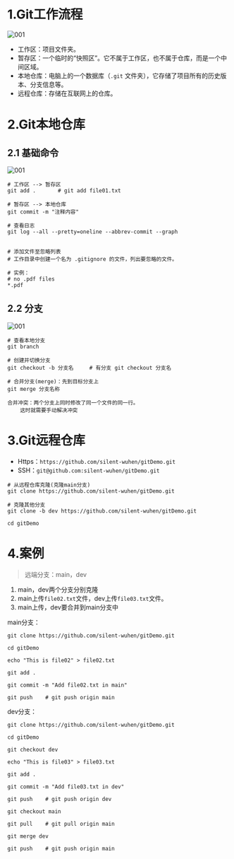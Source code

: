 # 1.Git工作流程

![001](D:\soft\GitHub\GitHub_Repositories\Blog_picture01\H01_开发技能\1.Git&Github\1.Git基础\001.png)

- 工作区：项目文件夹。
- 暂存区：一个临时的“快照区”。它不属于工作区，也不属于仓库，而是一个中间区域。
- 本地仓库：电脑上的一个数据库（`.git` 文件夹），它存储了项目所有的历史版本、分支信息等。
- 远程仓库：存储在互联网上的仓库。





# 2.Git本地仓库

## 2.1 基础命令

![001](D:\soft\GitHub\GitHub_Repositories\Blog_picture01\H01_开发技能\1.Git&Github\1.Git基础\002.png)

```shell
# 工作区 --> 暂存区
git add .		# git add file01.txt

# 暂存区 --> 本地仓库
git commit -m "注释内容"

# 查看日志
git log --all --pretty=oneline --abbrev-commit --graph 


```

```shell
# 添加文件至忽略列表
# 工作目录中创建一个名为 .gitignore 的文件，列出要忽略的文件。

# 实例：
# no .pdf files
*.pdf
```



## 2.2 分支

![001](D:\soft\GitHub\GitHub_Repositories\Blog_picture01\H01_开发技能\1.Git&Github\1.Git基础\003.png)



```shell
# 查看本地分支
git branch

# 创建并切换分支
git checkout -b 分支名		# 有分支 git checkout 分支名

# 合并分支(merge)：先到目标分支上
git merge 分支名称
```

```shell
合并冲突：两个分支上同时修改了同一个文件的同一行。
	这时就需要手动解决冲突
```



# 3.Git远程仓库

- Https：`https://github.com/silent-wuhen/gitDemo.git`
- SSH：`git@github.com:silent-wuhen/gitDemo.git`



```shell
# 从远程仓库克隆(克隆main分支)
git clone https://github.com/silent-wuhen/gitDemo.git

# 克隆其他分支
git clone -b dev https://github.com/silent-wuhen/gitDemo.git

cd gitDemo
```



# 4.案例

> 远端分支：main，dev

1. main，dev两个分支分别克隆
2. main上传`file02.txt`文件，dev上传`file03.txt`文件。
3. main上传，dev要合并到main分支中



main分支：

```shell
git clone https://github.com/silent-wuhen/gitDemo.git

cd gitDemo

echo "This is file02" > file02.txt

git add .

git commit -m "Add file02.txt in main"

git push 	# git push origin main
```

dev分支：

```shell
git clone https://github.com/silent-wuhen/gitDemo.git

cd gitDemo

git checkout dev

echo "This is file03" > file03.txt

git add .

git commit -m "Add file03.txt in dev"

git push 	# git push origin dev

git checkout main

git pull 	# git pull origin main

git merge dev

git push 	# git push origin main
```

